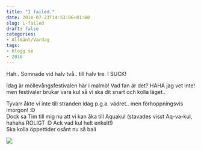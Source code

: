 ```yaml
---
title: "I failed."
date: 2010-07-23T14:53:06+01:00
slug: i-failed
draft: false
categories:
- Allmänt/Vardag
tags:
- blogg.se
- 2010
---
```

Hah.. Somnade vid halv två.. till halv tre. I SUCK!  
  
Idag är möllevångsfestivalen här i malmö! Vad fan är det? HAHA jag vet inte! men festivaler brukar vara kul så vi ska dit snart och kolla läget..  
  
Tyvärr åkte vi inte till stranden idag p.g.a. vädret.. men förhoppningsvis imorgon! :D  
Dock sa Tim till mig nu att vi kan åka till Aquakul (stavades visst Aq-va-kul, hahaha ROLIGT :D Ack vad kul helt enkelt!)  
Ska kolla öppettider osånt nu så baii  
  
  
![](/assets/images/blogg.se/tabort_99328850.jpg)
